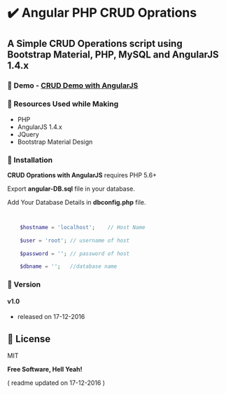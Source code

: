 # :heavy_check_mark: Angular PHP CRUD Oprations

## A Simple CRUD Operations script using Bootstrap Material, PHP, MySQL and AngularJS 1.4.x

### :pushpin: Demo - [CRUD Demo with AngularJS](http://showcase.sharadshinde.in/crud-angular)

### :pushpin: Resources Used while Making
* PHP
* AngularJS 1.4.x
* JQuery
* Bootstrap Material Design

### :pushpin: Installation

**CRUD Oprations with AngularJS** requires PHP 5.6+

Export **angular-DB.sql** file in your database.

Add Your Database Details in **dbconfig.php** file.

```php


	$hostname = 'localhost'; 	// Host Name
	
	$user = 'root'; // username of host
	
	$password = ''; // password of host
	
	$dbname = ''; 	//database name


```

### :pushpin: Version

#### v1.0
* released on 17-12-2016


:pushpin: License
----

MIT


**Free Software, Hell Yeah!**


( readme updated on 17-12-2016 )
